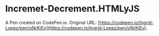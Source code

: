 # Incremet-Decrement.HTMLyJS

A Pen created on CodePen.io. Original URL: [https://codepen.io/Ingrid-Lopez/pen/oNrKjEv](https://codepen.io/Ingrid-Lopez/pen/oNrKjEv).

